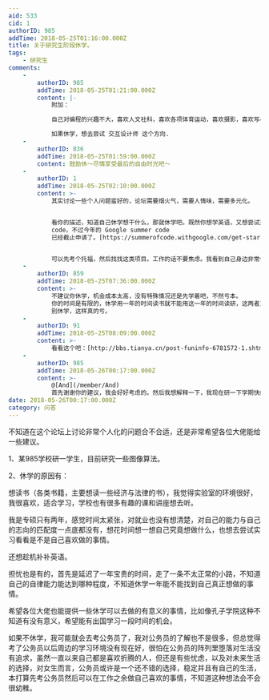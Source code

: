 ```yaml
---
aid: 533
cid: 1
authorID: 985
addTime: 2018-05-25T01:16:00.000Z
title: 关于研究生阶段休学。
tags:
    - 研究生
comments:
    -
        authorID: 985
        addTime: 2018-05-25T01:21:00.000Z
        content: |-
            附加：

            自己对编程的兴趣不大，喜欢人文社科，喜欢各项体育运动，喜欢摄影，喜欢写小诗，有经营自己的公众号，马上三年了。

            如果休学，想去尝试 交互设计师 这个方向.
    -
        authorID: 836
        addTime: 2018-05-25T01:59:00.000Z
        content: 鼓励休～尽情享受最后的自由时光吧～
    -
        authorID: 1
        addTime: 2018-05-25T02:10:00.000Z
        content: >-
            其实讨论一些个人问题蛮好的，论坛需要烟火气，需要人情味，需要多元化。


            看你的描述，知道自己休学想干什么，那就休学吧。既然你想学英语，又想尝试交互设计师，可以看看一些国际大公司的实习项目或者 summer
            code，不过今年的 Google summer code
            已经截止申请了。[https://summerofcode.withgoogle.com/get-started/](https://summerofcode.withgoogle.com/get-started/)


            可以先考个托福，然后找找这类项目。工作的话不要焦虑。我看到自己身边非常优秀的同学，仅仅是为了一个户口或者一个安稳的工作就去基层政府当螺丝钉（仅仅是为了工作，并不是喜欢从政），我觉得不是很明智。
    -
        authorID: 859
        addTime: 2018-05-25T07:36:00.000Z
        content: >-
            不建议你休学，机会成本太高，没有特殊情况还是先学着吧，不然亏本。
            你的时间是有限的，休学用一年的时间读书就不能用这一年的时间读研，这两者互为对方的机会成本。休学一年的机会成本就是读研一年的收益，根据描述，你的专业应该是热门的，读研后，一年的收益应该不少。休学一年不应该只考虑你那一年的损失，还要考虑机会成本。
            别休学，这样真的亏。
    -
        authorID: 91
        addTime: 2018-05-25T08:09:00.000Z
        content: >-
            看看这个吧：[http://bbs.tianya.cn/post-funinfo-6781572-1.shtml](http://bbs.tianya.cn/post-funinfo-6781572-1.shtml)
    -
        authorID: 985
        addTime: 2018-05-26T00:17:00.000Z
        content: >-
            @[And](/member/And)
            首先谢谢你的建议，我会好好考虑的。然后我想解释一下，我现在研一下学期快结束了，近一年的时间成长了很多，我喜欢这种学习成长的感觉，想继续学习，所以才考虑休学然后继续在学校多学一年，把两年的学制延长到三年。如果不休学，我应该马上就要正式找工作和签约，这对我现在的状况来说很紧凑和慌乱，很多事情都没有考虑清楚，大概是这种情况。
date: 2018-05-26T00:17:00.000Z
category: 问答
---
```


不知道在这个论坛上讨论非常个人化的问题合不合适，还是非常希望各位大佬能给一些建议。

1、某985学校研一学生，目前研究一些图像算法。

2、休学的原因有：

想读书（各类书籍，主要想读一些经济与法律的书），我觉得实验室的环境很好，我很喜欢，适合学习，学校也有很多有趣的课和讲座想去听。

我是专硕只有两年，感觉时间太紧张，对就业也没有想清楚，对自己的能力与自己的志向的匹配度一点底都没有，想花时间想一想自己究竟想做什么，也想去尝试实习看看是不是自己喜欢做的事情。

还想趁机补补英语。

担忧也是有的，首先是延迟了一年宝贵的时间，走了一条不太正常的小路，不知道自己的自律能力能达到哪种程度，不知道休学一年能不能找到自己真正想做的事情。

希望各位大佬也能提供一些休学可以去做的有意义的事情，比如像孔子学院这种不知道有没有意义，希望能有出国学习一段时间的机会。

如果不休学，我可能就会去考公务员了，我对公务员的了解也不是很多，但总觉得考了公务员以后周边的学习环境没有现在好，很怕在公务员的阵列里堕落对生活没有追求，虽然一直以来自己都是喜欢折腾的人，但还是有些忧虑，以及对未来生活的选择，对女生而言，公务员或许是一个还不错的选择，稳定并且有自己的生活，本打算先考公务员然后可以在工作之余做自己喜欢的事情，不知道这种想法会不会很幼稚。
